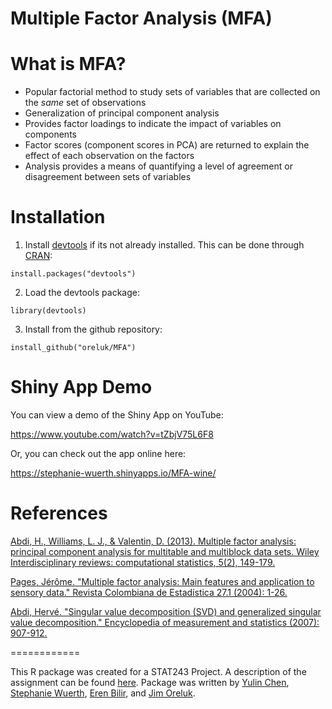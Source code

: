 # Multiple Factor Analysis (MFA)

What is MFA? 
============

* Popular factorial method to study sets of variables that are collected on the *same* set of observations 
* Generalization of principal component analysis
* Provides factor loadings to indicate the impact of variables on components
* Factor scores (component scores in PCA) are returned to explain the effect of each observation on the factors
* Analysis provides a means of quantifying a level of agreement or disagreement between sets of variables

Installation
============
1) Install [devtools](https://github.com/hadley/devtools) if its not already installed. This can be done through [CRAN](https://cran.r-project.org/): 
```
install.packages("devtools")
```
2) Load the devtools package: 
```
library(devtools)
```
3) Install from the github repository: 
```
install_github("oreluk/MFA")
```
Shiny App Demo
============
You can view a demo of the Shiny App on YouTube: 

https://www.youtube.com/watch?v=tZbjV75L6F8

Or, you can check out the app online here:

https://stephanie-wuerth.shinyapps.io/MFA-wine/

References
============

[Abdi, H., Williams, L. J., & Valentin, D. (2013). Multiple factor analysis: principal component analysis for multitable and multiblock data sets. Wiley Interdisciplinary reviews: computational statistics, 5(2), 149-179.](https://www.utdallas.edu/~herve/abdi-WiresCS-mfa-2013.pdf)

[Pages, Jérôme. "Multiple factor analysis: Main features and application to sensory data." Revista Colombiana de Estadística 27.1 (2004): 1-26.](http://factominer.free.fr/docs/PagesAFM.pdf)

[Abdi, Hervé. "Singular value decomposition (SVD) and generalized singular value decomposition." Encyclopedia of measurement and statistics (2007): 907-912.](https://www.utdallas.edu/~herve/Abdi-SVD2007-pretty.pdf)

============

This R package was created for a STAT243 Project. A description of the assignment can be found [here](https://github.com/ucb-stat243/stat243-fall-2016/blob/master/problem-sets/final-project/final-project.pdf). Package was written by [Yulin Chen](https://github.com/cl12102783), [Stephanie Wuerth](https://github.com/swuerth), [Eren Bilir](https://github.com/tebilir), and [Jim Oreluk](https://github.com/oreluk).   
